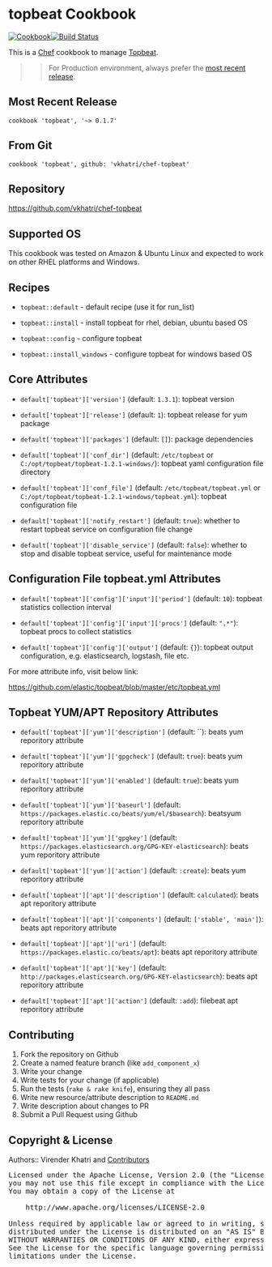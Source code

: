 topbeat Cookbook
================

[![Cookbook](http://img.shields.io/badge/cookbook-v0.1.7-green.svg)](https://github.com/vkhatri/chef-topbeat)[![Build Status](https://travis-ci.org/vkhatri/chef-topbeat.svg?branch=master)](https://travis-ci.org/vkhatri/chef-topbeat)

This is a [Chef] cookbook to manage [Topbeat].


>> For Production environment, always prefer the [most recent release](https://supermarket.chef.io/cookbooks/topbeat).


## Most Recent Release

```
cookbook 'topbeat', '~> 0.1.7'
```

## From Git

```
cookbook 'topbeat', github: 'vkhatri/chef-topbeat'
```

## Repository

https://github.com/vkhatri/chef-topbeat


## Supported OS

This cookbook was tested on Amazon & Ubuntu Linux and expected to work on other RHEL platforms and Windows.


## Recipes

- `topbeat::default` - default recipe (use it for run_list)

- `topbeat::install` - install topbeat for rhel, debian, ubuntu based OS

- `topbeat::config` - configure topbeat

- `topbeat::install_windows` - configure topbeat for windows based OS


## Core Attributes


* `default['topbeat']['version']` (default: `1.3.1`): topbeat version

* `default['topbeat']['release']` (default: `1`): topbeat release for yum package

* `default['topbeat']['packages']` (default: `[]`): package dependencies

* `default['topbeat']['conf_dir']` (default: `/etc/topbeat` or `C:/opt/topbeat/topbeat-1.2.1-windows/`): topbeat yaml configuration file directory

* `default['topbeat']['conf_file']` (default: `/etc/topbeat/topbeat.yml` or `C:/opt/topbeat/topbeat-1.2.1-windows/topbeat.yml`): topbeat configuration file

* `default['topbeat']['notify_restart']` (default: `true`): whether to restart topbeat service on configuration file change

* `default['topbeat']['disable_service']` (default: `false`): whether to stop and disable topbeat service, useful for maintenance mode


## Configuration File topbeat.yml Attributes

* `default['topbeat']['config']['input']['period']` (default: `10`): topbeat statistics collection interval

* `default['topbeat']['config']['input']['procs']` (default: `".*"`): topbeat procs to collect statistics

* `default['topbeat']['config']['output']` (default: `{}`): topbeat output configuration, e.g. elasticsearch, logstash, file etc.

For more attribute info, visit below link:

https://github.com/elastic/topbeat/blob/master/etc/topbeat.yml


## Topbeat YUM/APT Repository Attributes

* `default['topbeat']['yum']['description']` (default: ``): beats yum reporitory attribute

* `default['topbeat']['yum']['gpgcheck']` (default: `true`): beats yum reporitory attribute

* `default['topbeat']['yum']['enabled']` (default: `true`): beats yum reporitory attribute

* `default['topbeat']['yum']['baseurl']` (default: `https://packages.elastic.co/beats/yum/el/$basearch`): beatsyum reporitory attribute

* `default['topbeat']['yum']['gpgkey']` (default: `https://packages.elasticsearch.org/GPG-KEY-elasticsearch`): beats yum reporitory attribute

* `default['topbeat']['yum']['action']` (default: `:create`): beats yum reporitory attribute


* `default['topbeat']['apt']['description']` (default: `calculated`): beats apt reporitory attribute

* `default['topbeat']['apt']['components']` (default: `['stable', 'main']`): beats apt reporitory attribute

* `default['topbeat']['apt']['uri']` (default: `https://packages.elastic.co/beats/apt`): beats apt reporitory attribute

* `default['topbeat']['apt']['key']` (default: `http://packages.elasticsearch.org/GPG-KEY-elasticsearch`): beats apt reporitory attribute

* `default['topbeat']['apt']['action']` (default: `:add`): filebeat apt reporitory attribute


## Contributing

1. Fork the repository on Github
2. Create a named feature branch (like `add_component_x`)
3. Write your change
4. Write tests for your change (if applicable)
5. Run the tests (`rake & rake knife`), ensuring they all pass
6. Write new resource/attribute description to `README.md`
7. Write description about changes to PR
8. Submit a Pull Request using Github


## Copyright & License

Authors:: Virender Khatri and [Contributors]

<pre>
Licensed under the Apache License, Version 2.0 (the "License");
you may not use this file except in compliance with the License.
You may obtain a copy of the License at

    http://www.apache.org/licenses/LICENSE-2.0

Unless required by applicable law or agreed to in writing, software
distributed under the License is distributed on an "AS IS" BASIS,
WITHOUT WARRANTIES OR CONDITIONS OF ANY KIND, either express or implied.
See the License for the specific language governing permissions and
limitations under the License.
</pre>


[Chef]: https://www.chef.io/
[Topbeat]: https://www.elastic.co/downloads/beats/topbeat
[Contributors]: https://github.com/vkhatri/chef-topbeat/graphs/contributors
